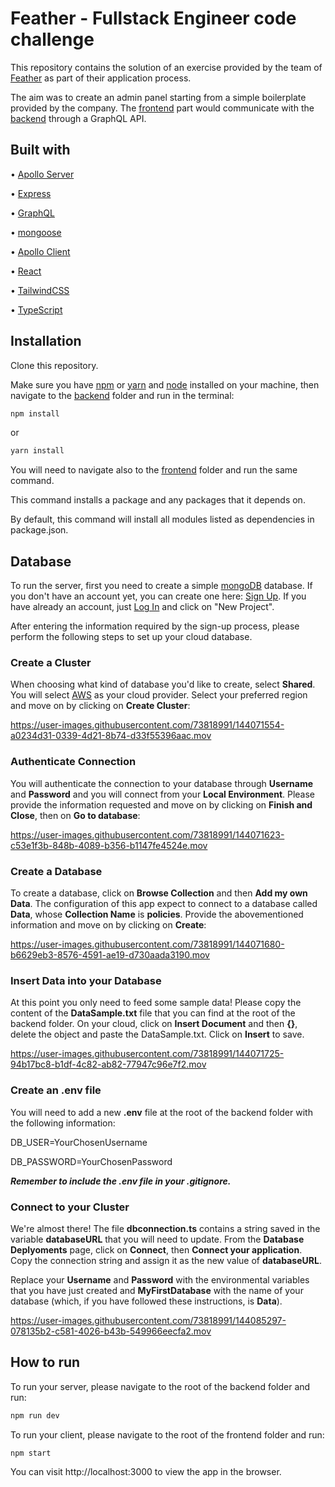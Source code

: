# Feather - Fullstack Engineer code challenge

This repository contains the solution of an exercise provided by the team of [Feather](https://feather-insurance.com/) as part of their application process.

The aim was to create an admin panel starting from a simple boilerplate provided by the company. 
The [frontend](./frontend) part would communicate with the [backend](./backend) through a GraphQL API.



## Built with

• [Apollo Server](https://www.apollographql.com/docs/apollo-server)

• [Express](https://expressjs.com/)

• [GraphQL](https://graphql.org/)

• [mongoose](https://mongoosejs.com/)

• [Apollo Client](https://www.apollographql.com/docs/react/)

• [React](https://reactjs.org/)

• [TailwindCSS](https://tailwindcss.com/)

• [TypeScript](https://www.typescriptlang.org/)



## Installation 

Clone this repository.

Make sure you have [npm](https://www.npmjs.com/) or [yarn](https://yarnpkg.com/) and [node](https://nodejs.org/en/) installed on your machine, then navigate to the [backend](./backend) folder and run in the terminal:

```bash
npm install
```

or

```bash
yarn install
```

You will need to navigate also to the [frontend](./frontend) folder and run the same command. 

This command installs a package and any packages that it depends on.

By default, this command will install all modules listed as dependencies in package.json.



## Database 

To run the server, first you need to create a simple [mongoDB](https://www.mongodb.com/) database. If you don't have an account yet, you can create one here: [Sign Up](https://account.mongodb.com/account/register). If you have already an account, just [Log In](https://account.mongodb.com/account/login) and click on "New Project". 

After entering the information required by the sign-up process, please perform the following steps to set up your cloud database.


### Create a Cluster
When choosing what kind of database you'd like to create, select **Shared**. You will select [AWS](https://aws.amazon.com/) as your cloud provider. Select your preferred region and move on by clicking on **Create Cluster**:


https://user-images.githubusercontent.com/73818991/144071554-a0234d31-0339-4d21-8b74-d33f55396aac.mov


### Authenticate Connection
You will authenticate the connection to your database through **Username** and **Password** and you will connect from your **Local Environment**. Please provide the information requested and move on by clicking on **Finish and Close**, then on **Go to database**:  


https://user-images.githubusercontent.com/73818991/144071623-c53e1f3b-848b-4089-b356-b1147fe4524e.mov


### Create a Database
To create a database, click on **Browse Collection** and then **Add my own Data**. The configuration of this app expect to connect to a database called **Data**, whose **Collection Name** is **policies**. Provide the abovementioned information and move on by clicking on **Create**:


https://user-images.githubusercontent.com/73818991/144071680-b6629eb3-8576-4591-ae19-d730aada3190.mov


### Insert Data into your Database
At this point you only need to feed some sample data! Please copy the content of the **DataSample.txt** file that you can find at the root of the backend folder. On your cloud, click on **Insert Document** and then **{}**, delete the object and paste the DataSample.txt. Click on **Insert** to save. 


https://user-images.githubusercontent.com/73818991/144071725-94b17bc8-b1df-4c82-ab82-77947c96e7f2.mov


### Create an .env file
You will need to add a new **.env** file at the root of the backend folder with the following information: 

DB_USER=YourChosenUsername

DB_PASSWORD=YourChosenPassword

**_Remember to include the .env file in your .gitignore._**


### Connect to your Cluster
We're almost there! The file **dbconnection.ts** contains a string saved in the variable **databaseURL** that you will need to update. From the **Database Deplyoments** page, click on **Connect**, then **Connect your application**. Copy the connection string and assign it as the new value of **databaseURL**.

Replace your **Username** and **Password** with the environmental variables that you have just created and **MyFirstDatabase** with the name of your database (which, if you have followed these instructions, is **Data**). 


https://user-images.githubusercontent.com/73818991/144085297-078135b2-c581-4026-b43b-549966eecfa2.mov



## How to run

To run your server, please navigate to the root of the backend folder and run: 

```bash
npm run dev
```

To run your client, please navigate to the root of the frontend folder and run:

```bash
npm start
```

You can visit http://localhost:3000 to view the app in the browser.
